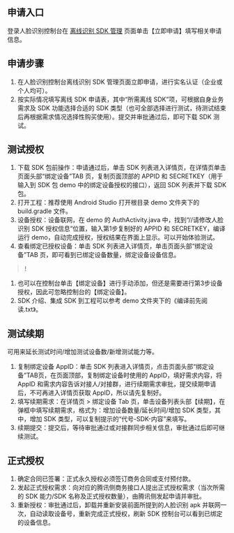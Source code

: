 ## 申请入口
登录人脸识别控制台在 [离线识别 SDK 管理](https://console.cloud.tencent.com/aiface/sdk) 页面单击【立即申请】填写相关申请信息。

## 申请步骤
1. 在人脸识别控制台离线识别 SDK  管理页面立即申请，进行实名认证（企业或个人均可）。
2. 按实际情况填写离线 SDK 申请表，其中“所需离线 SDK”项，可根据自身业务需求及 SDK 功能选择合适的 SDK 类型（也可全部选择进行测试，待测试结束后再根据需求情况选择性购买使用）。提交并审批通过后，即可下载 SDK 测试。

## 测试授权
1. 下载 SDK 包前操作：申请通过后，单击 SDK 列表进入详情页，在详情页单击页面头部“绑定设备”TAB 页，复制页面顶部的 APPID 和 SECRETKEY（用于输入到 SDK 包 demo 中的绑定设备授权的接口），返回 SDK 列表并下载 SDK 包。
2. 打开工程：推荐使用 Android Studio 打开根目录 demo 文件夹下的 build.gradle 文件。
3. 设备授权：设备联网，在 demo 的 AuthActivity.java 中，找到“//请修改人脸识别 SDK 授权信息”位置，输入第1步复制好的 APPID 和 SECRETKEY，编译运行 demo，自动完成授权，授权结果在界面上显示。可以开始体验测试。
4. 查看绑定已授权设备：单击 SDK 列表进入详情页，单击页面头部“绑定设备”TAB 页，即可看到已绑定设备数量，绑定设备设备信息。

>!
1. 也可以在控制台单击【绑定设备】进行手动添加，但还是需要进行第3步设备授权，因此可忽略控制台的【绑定设备】。
2. SDK 介绍、集成 SDK 到工程可以参考 demo 文件夹下的《编译前先阅读.txt》。

## 测试续期
可用来延长测试时间/增加测试设备数/新增测试能力等。
1. 复制绑定设备 AppID：单击 SDK 列表进入详情页，点击页面头部“绑定设备”TAB页，在页面顶部，复制绑定设备时使用的 AppID，填好需求内容，将 AppID 和需求内容告诉对接人/对接群，进行续期需求审批，提交续期申请后，不可再进入详情页获取 AppID，所以请先复制好。
2. 填写续期需求：在详情页 > 绑定设备 Tab 页，单击设备列表头部【续期】，在弹框中填写续期需求，格式为：增加设备数量/延长时间/增加 SDK 类型，其中，增加 SDK 类型，可以复制提示的“代号-SDK-内容”来填写。
3. 续期提交：提交后，等待审批通过或对接群同步相关信息，审批通过后即可继续测试。

## 正式授权
1. 确定合同已签署：正式永久授权必须签订商务合同或支付预付款。
2. 发起正式授权需求：向对应的腾讯侧商务接口人提出正式授权需求（当次所需的 SDK 能力/SDK 名称及正式授权数量），由腾讯侧发起申请并审批。
3. 重新授权：审批通过后，卸载并重新安装前面所提到的人脸识别 apk 并联网一次，自动读取设备号，重新完成正式授权，刷新 SDK 控制台可以看到已绑定的设备信息。
